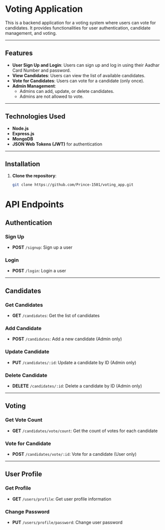 # Voting Application

This is a backend application for a voting system where users can vote for candidates. It provides functionalities for user authentication, candidate management, and voting.

---

## Features

- **User Sign Up and Login**: Users can sign up and log in using their Aadhar Card Number and password.
- **View Candidates**: Users can view the list of available candidates.
- **Vote for Candidates**: Users can vote for a candidate (only once).
- **Admin Management**:
  - Admins can add, update, or delete candidates.
  - Admins are not allowed to vote.

---

## Technologies Used

- **Node.js**
- **Express.js**
- **MongoDB**
- **JSON Web Tokens (JWT)** for authentication

---

## Installation

1. **Clone the repository**:
   ```bash
   git clone https://github.com/Prince-1501/voting_app.git
   ```

# API Endpoints

## Authentication

### **Sign Up**
- **POST** `/signup`: Sign up a user

### **Login**
- **POST** `/login`: Login a user

---

## Candidates

### **Get Candidates**
- **GET** `/candidates`: Get the list of candidates

### **Add Candidate**
- **POST** `/candidates`: Add a new candidate (Admin only)

### **Update Candidate**
- **PUT** `/candidates/:id`: Update a candidate by ID (Admin only)

### **Delete Candidate**
- **DELETE** `/candidates/:id`: Delete a candidate by ID (Admin only)

---

## Voting

### **Get Vote Count**
- **GET** `/candidates/vote/count`: Get the count of votes for each candidate

### **Vote for Candidate**
- **POST** `/candidates/vote/:id`: Vote for a candidate (User only)

---

## User Profile

### **Get Profile**
- **GET** `/users/profile`: Get user profile information

### **Change Password**
- **PUT** `/users/profile/password`: Change user password
